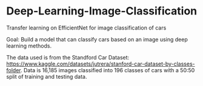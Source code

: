 # Deep-Learning-Image-Classification
Transfer learning on EfficientNet for image classification of cars

Goal: Build a model that can classify cars based on an image using deep learning methods.

The data used is from the Standford Car Dataset: https://www.kaggle.com/datasets/jutrera/stanford-car-dataset-by-classes-folder.
  Data is 16,185 images classified into 196 classes of cars with a 50:50 split of training and testing data.
